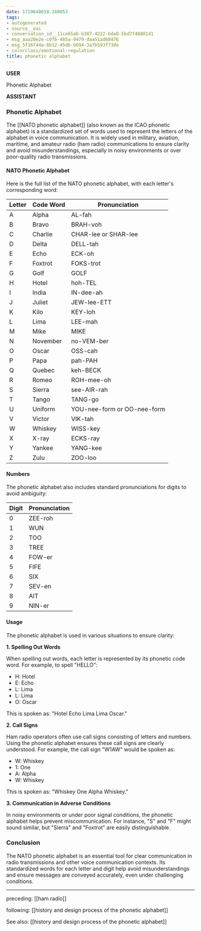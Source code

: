 ```yaml
---
date: 1719648658.260053
tags:
- autogenerated
- source__oai
- conversation_id__11ce65ab-b387-4222-bda0-5bd7f48801d1
- msg_aaa20e2e-c0fb-485a-9479-daa51ad68476
- msg_5f16f44a-6b12-45d6-b694-3a7b593f73de
- colorclass/emotional-regulation
title: phonetic alphabet
---
```


**USER**

Phonetic Alphabet


**ASSISTANT**

### Phonetic Alphabet

The [[NATO phonetic alphabet]] (also known as the ICAO phonetic alphabet) is a standardized set of words used to represent the letters of the alphabet in voice communication. It is widely used in military, aviation, maritime, and amateur radio (ham radio) communications to ensure clarity and avoid misunderstandings, especially in noisy environments or over poor-quality radio transmissions.

#### NATO Phonetic Alphabet

Here is the full list of the NATO phonetic alphabet, with each letter's corresponding word:

| Letter | Code Word | Pronunciation               |
|--------|-----------|-----------------------------|
| A      | Alpha     | AL-fah                      |
| B      | Bravo     | BRAH-voh                    |
| C      | Charlie   | CHAR-lee or SHAR-lee        |
| D      | Delta     | DELL-tah                    |
| E      | Echo      | ECK-oh                      |
| F      | Foxtrot   | FOKS-trot                   |
| G      | Golf      | GOLF                        |
| H      | Hotel     | hoh-TEL                     |
| I      | India     | IN-dee-ah                   |
| J      | Juliet    | JEW-lee-ETT                 |
| K      | Kilo      | KEY-loh                     |
| L      | Lima      | LEE-mah                     |
| M      | Mike      | MIKE                        |
| N      | November  | no-VEM-ber                 |
| O      | Oscar     | OSS-cah                     |
| P      | Papa      | pah-PAH                     |
| Q      | Quebec    | keh-BECK                    |
| R      | Romeo     | ROH-mee-oh                  |
| S      | Sierra    | see-AIR-rah                 |
| T      | Tango     | TANG-go                     |
| U      | Uniform   | YOU-nee-form or OO-nee-form |
| V      | Victor    | VIK-tah                     |
| W      | Whiskey   | WISS-key                    |
| X      | X-ray     | ECKS-ray                    |
| Y      | Yankee    | YANG-kee                    |
| Z      | Zulu      | ZOO-loo                     |

#### Numbers

The phonetic alphabet also includes standard pronunciations for digits to avoid ambiguity:

| Digit | Pronunciation |
|-------|---------------|
| 0     | ZEE-roh       |
| 1     | WUN           |
| 2     | TOO           |
| 3     | TREE          |
| 4     | FOW-er        |
| 5     | FIFE          |
| 6     | SIX           |
| 7     | SEV-en        |
| 8     | AIT           |
| 9     | NIN-er        |

#### Usage

The phonetic alphabet is used in various situations to ensure clarity:

**1. Spelling Out Words**

When spelling out words, each letter is represented by its phonetic code word. For example, to spell "HELLO":

- H: Hotel
- E: Echo
- L: Lima
- L: Lima
- O: Oscar

This is spoken as: "Hotel Echo Lima Lima Oscar."

**2. Call Signs**

Ham radio operators often use call signs consisting of letters and numbers. Using the phonetic alphabet ensures these call signs are clearly understood. For example, the call sign "W1AW" would be spoken as:

- W: Whiskey
- 1: One
- A: Alpha
- W: Whiskey

This is spoken as: "Whiskey One Alpha Whiskey."

**3. Communication in Adverse Conditions**

In noisy environments or under poor signal conditions, the phonetic alphabet helps prevent miscommunication. For instance, "S" and "F" might sound similar, but "Sierra" and "Foxtrot" are easily distinguishable.

### Conclusion

The NATO phonetic alphabet is an essential tool for clear communication in radio transmissions and other voice communication contexts. Its standardized words for each letter and digit help avoid misunderstandings and ensure messages are conveyed accurately, even under challenging conditions.


---

preceding: [[ham radio]]  


following: [[history and design process of the phonetic alphabet]]

See also: [[history and design process of the phonetic alphabet]]
